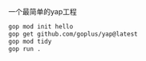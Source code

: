 一个最简单的yap工程

```bash
gop mod init hello
gop get github.com/goplus/yap@latest
gop mod tidy
gop run .
```